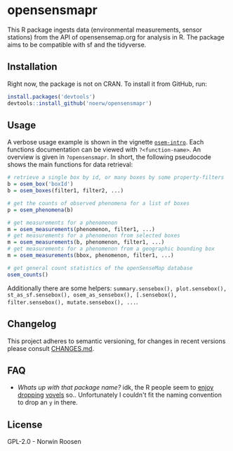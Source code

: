 # opensensmapr
This R package ingests data (environmental measurements, sensor stations) from
the API of opensensemap.org for analysis in R.
The package aims to be compatible with sf and the tidyverse.

## Installation
Right now, the package is not on CRAN. To install it from GitHub, run:

```r
install.packages('devtools')
devtools::install_github('noerw/opensensmapr')
```

## Usage
A verbose usage example is shown in the vignette [`osem-intro`](https://noerw.github.com/opensensmapR/inst/doc/osem-intro.html).
Each functions documentation can be viewed with `?<function-name>`. An overview
is given in `?opensensmapr`.
In short, the following pseudocode shows the main functions for data retrieval:

```r
# retrieve a single box by id, or many boxes by some property-filters
b = osem_box('boxId')
b = osem_boxes(filter1, filter2, ...)

# get the counts of observed phenomena for a list of boxes
p = osem_phenomena(b)

# get measurements for a phenomenon
m = osem_measurements(phenomenon, filter1, ...)
# get measurements for a phenomenon from selected boxes
m = osem_measurements(b, phenomenon, filter1, ...)
# get measurements for a phenomenon from a geographic bounding box
m = osem_measurements(bbox, phenomenon, filter1, ...)

# get general count statistics of the openSenseMap database
osem_counts()
```

Additionally there are some helpers: `summary.sensebox(), plot.sensebox(), st_as_sf.sensebox(), osem_as_sensebox(), [.sensebox(), filter.sensebox(), mutate.sensebox(), ...`.

## Changelog
This project adheres to semantic versioning, for changes in recent versions
please consult [CHANGES.md](CHANGES.md).

## FAQ
- *Whats up with that package name?* idk, the R people seem to [enjoy][1]
[dropping][2] [vovels][3] so.. Unfortunately I couldn't fit the naming
convention to drop an `y` in there.

[1]: https://github.com/tidyverse/readr
[2]: https://github.com/tidyverse/dplyr
[3]: https://github.com/tidyverse/tidyr

## License
GPL-2.0 - Norwin Roosen
